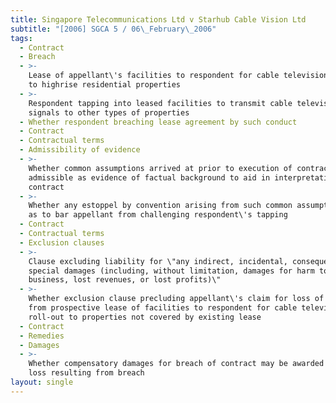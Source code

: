 ```yaml
---
title: Singapore Telecommunications Ltd v Starhub Cable Vision Ltd
subtitle: "[2006] SGCA 5 / 06\_February\_2006"
tags:
  - Contract
  - Breach
  - >-
    Lease of appellant\'s facilities to respondent for cable television roll-out
    to highrise residential properties
  - >-
    Respondent tapping into leased facilities to transmit cable television
    signals to other types of properties
  - Whether respondent breaching lease agreement by such conduct
  - Contract
  - Contractual terms
  - Admissibility of evidence
  - >-
    Whether common assumptions arrived at prior to execution of contract
    admissible as evidence of factual background to aid in interpretation of
    contract
  - >-
    Whether any estoppel by convention arising from such common assumptions so
    as to bar appellant from challenging respondent\'s tapping
  - Contract
  - Contractual terms
  - Exclusion clauses
  - >-
    Clause excluding liability for \"any indirect, incidental, consequential, or
    special damages (including, without limitation, damages for harm to
    business, lost revenues, or lost profits)\"
  - >-
    Whether exclusion clause precluding appellant\'s claim for loss of revenue
    from prospective lease of facilities to respondent for cable television
    roll-out to properties not covered by existing lease
  - Contract
  - Remedies
  - Damages
  - >-
    Whether compensatory damages for breach of contract may be awarded where no
    loss resulting from breach
layout: single
---
```


